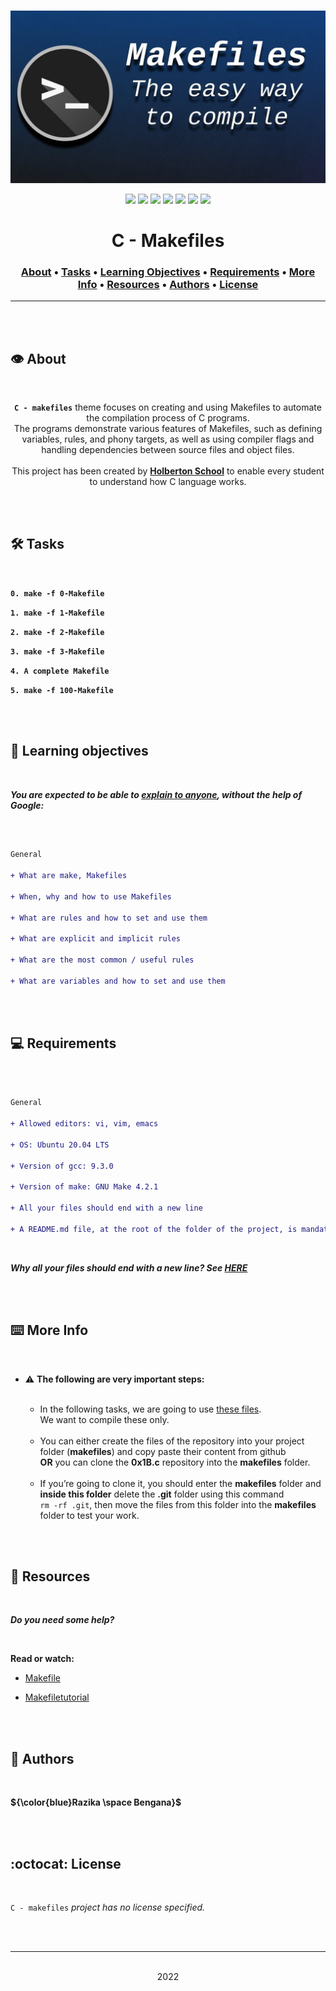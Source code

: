 <div align="center">
<br>

![Makefiles.png](README-image/makefiles.png)

</div>


<p align="center">
<img src="https://img.shields.io/badge/-C-yellow">
<img src="https://img.shields.io/badge/-Linux-lightgrey">
<img src="https://img.shields.io/badge/-WSL-brown">
<img src="https://img.shields.io/badge/-Ubuntu%2020.04.4%20LTS-orange">
<img src="https://img.shields.io/badge/-JetBrains-blue">
<img src="https://img.shields.io/badge/-Holberton%20School-red">
<img src="https://img.shields.io/badge/License-not%20specified-brightgreen">
</p>


<h1 align="center"> C - Makefiles </h1>


<h3 align="center">
<a href="https://github.com/RazikaBengana/holbertonschool-low_level_programming/tree/main/makefiles#eye-about">About</a> •
<a href="https://github.com/RazikaBengana/holbertonschool-low_level_programming/tree/main/makefiles#hammer_and_wrench-tasks">Tasks</a> •
<a href="https://github.com/RazikaBengana/holbertonschool-low_level_programming/tree/main/makefiles#memo-learning-objectives">Learning Objectives</a> •
<a href="https://github.com/RazikaBengana/holbertonschool-low_level_programming/tree/main/makefiles#computer-requirements">Requirements</a> •
<a href="https://github.com/RazikaBengana/holbertonschool-low_level_programming/tree/main/makefiles#keyboard-more-info">More Info</a> •
<a href="https://github.com/RazikaBengana/holbertonschool-low_level_programming/tree/main/makefiles#mag_right-resources">Resources</a> •
<a href="https://github.com/RazikaBengana/holbertonschool-low_level_programming/tree/main/makefiles#bust_in_silhouette-authors">Authors</a> •
<a href="https://github.com/RazikaBengana/holbertonschool-low_level_programming/tree/main/makefiles#octocat-license">License</a>
</h3>

---

<!-- ------------------------------------------------------------------------------------------------- -->

<br>
<br>

## :eye: About

<br>

<div align="center">

**`C - makefiles`** theme focuses on creating and using Makefiles to automate the compilation process of C programs.
<br>
The programs demonstrate various features of Makefiles, such as defining variables, rules, and phony targets, as well as using compiler flags and handling dependencies between source files and object files.
<br>
<br>
This project has been created by **[Holberton School](https://www.holbertonschool.com/about-holberton)** to enable every student to understand how C language works.

</div>

<br>
<br>

<!-- ------------------------------------------------------------------------------------------------- -->

## :hammer_and_wrench: Tasks

<br>

**`0. make -f 0-Makefile`**

**`1. make -f 1-Makefile`**

**`2. make -f 2-Makefile`**

**`3. make -f 3-Makefile`**

**`4. A complete Makefile`**

**`5. make -f 100-Makefile`**

<br>
<br>

<!-- ------------------------------------------------------------------------------------------------- -->

## :memo: Learning objectives

<br>

**_You are expected to be able to [explain to anyone](https://fs.blog/feynman-learning-technique/), without the help of Google:_**

<br>

```diff

General

+ What are make, Makefiles

+ When, why and how to use Makefiles

+ What are rules and how to set and use them

+ What are explicit and implicit rules

+ What are the most common / useful rules

+ What are variables and how to set and use them

```

<br>
<br>

<!-- ------------------------------------------------------------------------------------------------- -->

## :computer: Requirements

<br>

```diff

General

+ Allowed editors: vi, vim, emacs

+ OS: Ubuntu 20.04 LTS

+ Version of gcc: 9.3.0

+ Version of make: GNU Make 4.2.1

+ All your files should end with a new line

+ A README.md file, at the root of the folder of the project, is mandatory

```

<br>

**_Why all your files should end with a new line? See [HERE](https://unix.stackexchange.com/questions/18743/whats-the-point-in-adding-a-new-line-to-the-end-of-a-file/18789)_**

<br>
<br>

<!-- ------------------------------------------------------------------------------------------------- -->

## :keyboard: More Info

<br>

- :warning: **The following are very important steps:** <br><br>

  - In the following tasks, we are going to use [these files](https://github.com/hs-hq/0x1B.c). <br> 
  We want to compile these only.
  <br>

  - You can either create the files of the repository into your project folder (**makefiles**) and copy paste their content from github <br>
  **OR** you can clone the **0x1B.c** repository into the **makefiles** folder.
  <br>

  - If you’re going to clone it, you should enter the **makefiles** folder and **inside this folder** delete the **.git** folder using this command <br>
  `rm -rf .git`, then move the files from this folder into the **makefiles** folder to test your work.

<br>
<br>

<!-- ------------------------------------------------------------------------------------------------- -->

## :mag_right: Resources

<br>

**_Do you need some help?_**

<br>

**Read or watch:**

* [Makefile](https://www.google.com/search?q=makefile)

* [Makefiletutorial](https://makefiletutorial.com/)

<br>
<br>

<!-- ------------------------------------------------------------------------------------------------- -->

## :bust_in_silhouette: Authors

<br>

**${\color{blue}Razika \space Bengana}$**

<br>
<br>

<!-- ------------------------------------------------------------------------------------------------- -->

## :octocat: License

<br>

```C - makefiles``` _project has no license specified._

<br>
<br>

---

<p align="center"><br>2022</p>